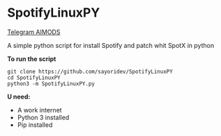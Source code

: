 # SpotifyLinuxPY

[Telegram AIMODS](https://t.me/+kuMI3rRmWSljMDM0)

A simple python script for install Spotify and patch whit SpotX in python

**To run the script** 
```
git clone https://github.com/sayoridev/SpotifyLinuxPY
cd SpotifyLinuxPY
python3 -m SpotifyLinuxPY.py
```

**U need:**
- A work internet
- Python 3 installed
- Pip installed